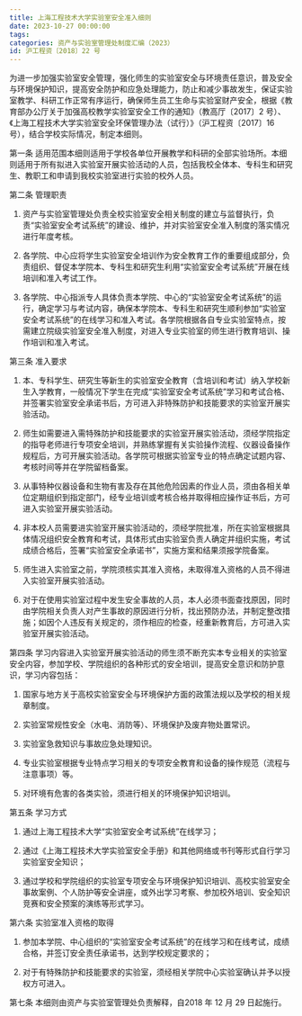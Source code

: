 ```yaml
---
title: 上海工程技术大学实验室安全准入细则
date: 2023-10-27 00:00:00
tags:
categories: 资产与实验室管理处制度汇编（2023）
id: 沪工程资〔2018〕22 号
---
```


为进一步加强实验室安全管理，强化师生的实验室安全与环境责任意识，普及安全与环境保护知识，提高安全防护和应急处理能力，防止和减少事故发生，保证实验室教学、科研工作正常有序运行，确保师生员工生命与实验室财产安全，根据《教育部办公厅关于加强高校教学实验室安全工作的通知》（教高厅〔2017〕2 号）、《上海工程技术大学实验室安全环保管理办法（试行）》（沪工程资〔2017〕16 号），结合学校实际情况，制定本细则。

第一条 适用范围本细则适用于学校各单位开展教学和科研的全部实验场所。本细则适用于所有拟进入实验室开展实验活动的人员，包括我校全体本、专科生和研究生、教职工和申请到我校实验室进行实验的校外人员。

第二条 管理职责

1. 资产与实验室管理处负责全校实验室安全相关制度的建立与监督执行，负责“实验室安全考试系统”的建设、维护，并对实验室安全准入制度的落实情况进行年度考核。

2. 各学院、中心应将学生实验室安全培训作为安全教育工作的重要组成部分，负责组织、督促本学院本、专科生和研究生利用“实验室安全考试系统”开展在线培训和准入考试工作。

3. 各学院、中心指派专人具体负责本学院、中心的“实验室安全考试系统”的运行，确定学习与考试内容，确保本学院本、专科生和研究生顺利参加“实验室安全考试系统”的在线学习和准入考试。各学院根据各自专业实验室特点，按需建立院级实验室安全准入制度，对进入专业实验室的师生进行教育培训、操作培训和准入考试。

第三条 准入要求

1. 本、专科学生、研究生等新生的实验室安全教育（含培训和考试）纳入学校新生入学教育，一般情况下学生在完成“实验室安全考试系统”学习和考试合格、并签署实验室安全承诺书后，方可进入非特殊防护和技能要求的实验室开展实验活动。

2. 师生如需要进入需特殊防护和技能要求的实验室开展实验活动，须经学院指定的指导老师进行专项安全培训，并熟练掌握有关实验操作流程、仪器设备操作规程后，方可开展实验活动。各学院可根据实验室专业的特点确定试题内容、考核时间等并在学院留档备案。

3. 从事特种仪器设备和生物有害及存在其他危险因素的作业人员，须由各相关单位定期组织到指定部门，经专业培训或考核合格并取得相应操作证书后，方可进入实验室开展实验活动。

4. 非本校人员需要进实验室开展实验活动的，须经学院批准，所在实验室根据具体情况组织安全教育和考试，具体形式由实验室负责人确定并组织实施，考试成绩合格后，签署“实验室安全承诺书”，实施方案和结果须报学院备案。

5. 师生进入实验室之前，学院须核实其准入资格，未取得准入资格的人员不得进入实验室开展实验活动。

6. 对于在使用实验室过程中发生安全事故的人员，本人必须书面查找原因，同时由学院相关负责人对产生事故的原因进行分析，找出预防办法，并制定整改措施；如因个人违反有关规定的，须作相应的检查，经重新教育后，方可进入实验室开展实验活动。

第四条 学习内容进入实验室开展实验活动的师生须不断充实本专业相关的实验室安全内容，参加学校、学院组织的各种形式的安全培训，提高安全意识和防护意识，学习内容包括：

1. 国家与地方关于高校实验室安全与环境保护方面的政策法规以及学校的相关规章制度。

2. 实验室常规性安全（水电、消防等）、环境保护及废弃物处置常识。

3. 实验室急救知识与事故应急处理知识。

4. 专业实验室根据专业特点学习相关的专项安全教育和设备的操作规范（流程与注意事项）等。

5. 对环境有危害的各类实验，须进行相关的环境保护知识培训。

第五条 学习方式

1. 通过上海工程技术大学“实验室安全考试系统”在线学习；

2. 通过《上海工程技术大学实验室安全手册》和其他网络或书刊等形式自行学习实验室安全知识；

3. 通过学校和学院组织的实验室专项安全与环境保护知识培训、高校实验室安全事故案例、个人防护等安全讲座，或外出学习考察、参加校外培训、安全知识竞赛和安全预案的演练等形式学习。

第六条 实验室准入资格的取得

1. 参加本学院、中心组织的“实验室安全考试系统”的在线学习和在线考试，成绩合格，并签订安全责任承诺书，达到学校规定要求的；

2. 对于有特殊防护和技能要求的实验室，须经相关学院中心实验室确认并予以授权方可进入。

第七条 本细则由资产与实验室管理处负责解释，自2018 年 12 月 29 日起施行。
